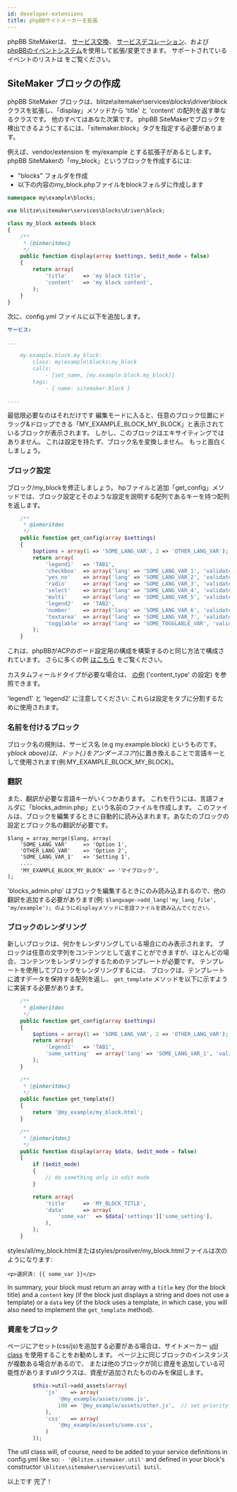 ```yaml
---
id: developer-extensions
title: phpBBサイトメーカーを拡張
---
```


phpBB SiteMakerは、 [サービス交換](https://area51.phpbb.com/docs/dev/3.2.x/extensions/tutorial_advanced.html#using-service-replacement)、 [サービスデコレーション](https://area51.phpbb.com/docs/dev/3.2.x/extensions/tutorial_advanced.html#using-service-decoration)、および [phpBBのイベントシステム](https://area51.phpbb.com/docs/dev/3.2.x/extensions/tutorial_events.html)を使用して拡張/変更できます。 サポートされているイベントのリストは [](./developer-events.md) をご覧ください。

## SiteMaker ブロックの作成

phpBB SiteMaker ブロックは、blitze\sitemaker\services\blocks\driver\block クラスを拡張し、「display」メソッドから 'title' と 'content' の配列を返す単なるクラスです。 他のすべてはあなた次第です。 phpBB SiteMakerでブロックを検出できるようにするには、「sitemaker.block」タグを指定する必要があります。

例えば、vendor/extension を my/example とする拡張子があるとします。 phpBB SiteMakerの「my_block」というブロックを作成するには:

- "blocks" フォルダを作成
- 以下の内容のmy_block.phpファイルをblockフォルダに作成します

```php
namespace my\example\blocks;

use blitze\sitemaker\services\blocks\driver\block;

class my_block extends block
{
    /**
     * {@inheritdoc}
     */
    public function display(array $settings, $edit_mode = false)
    {
        return array(
            'title'     => 'my block title',
            'content'   => 'my block content',
        );
    }
}
```

次に、config.yml ファイルに以下を追加します。

```yml
サービス:

...

    my.example.block.my_block:
        class: my\example\blocks\my_block
        calls:
            - [set_name, [my.example.block.my_block]]
        tags:
            - { name: sitemaker.block }

....

```

最低限必要なのはそれだけです 編集モードに入ると、任意のブロック位置にドラッグ&ドロップできる「MY_EXAMPLE_BLOCK_MY_BLOCK」と表示されているブロックが表示されます。 しかし、このブロックはエキサイティングではありません。 これは設定を持たず、ブロック名を変換しません。 もっと面白くしましょう。

### ブロック設定

ブロック/my_blockを修正しましょう。 hpファイルと追加「get_config」メソッドでは、ブロック設定とそのような設定を説明する配列であるキーを持つ配列を返します。

```php
    /**
     * @inheritdoc
     */
    public function get_config(array $settings)
    {
        $options = array(1 => 'SOME_LANG_VAR', 2 => 'OTHER_LANG_VAR');
        return array(
            'legend1'   => 'TAB1',
            'checkbox'  => array('lang' => 'SOME_LANG_VAR_1', 'validate' => 'string', 'type' => 'checkbox', 'options' => $options, 'default' => array(), 'explain' => false),
            'yes_no'    => array('lang' => 'SOME_LANG_VAR_2', 'validate' => 'bool', 'type' => 'radio:yes_no', 'explain' => false, 'default' => false),
            'radio'     => array('lang' => 'SOME_LANG_VAR_3', 'validate' => 'bool', 'type' => 'radio', 'options' => $options, 'explain' => false, 'default' => 'topic'),
            'select'    => array('lang' => 'SOME_LANG_VAR_4', 'validate' => 'string', 'type' => 'select', 'options' => $options, 'default' => '', 'explain' => false),
            'multi'     => array('lang' => 'SOME_LANG_VAR_5', 'validate' => 'string', 'type' => 'multi_select', 'options' => $options, 'default' => array(), 'explain' => false),
            'legend2'   => 'TAB2',
            'number'    => array('lang' => 'SOME_LANG_VAR_6', 'validate' => 'int:0:20', 'type' => 'number:0:20', 'maxlength' => 2, 'explain' => false, 'default' => 5),
            'textarea'  => array('lang' => 'SOME_LANG_VAR_7', 'validate' => 'string', 'type' => 'textarea:3:40', 'maxlength' => 2, 'explain' => true, 'default' => ''),
            'togglable' => array('lang' => 'SOME_TOGGLABLE_VAR', 'validate' => 'string', 'type' => 'select:1:0:toggle_key', 'options' => $options, 'default' => '', 'append' => '<div id="toggle_key-1">Only show when option 1 is selected</div>'),
        );
    }
```

これは、phpBBがACPのボード設定用の構成を構築するのと同じ方法で構成されています。 さらに多くの例 [はこちら](https://github.com/phpbb/phpbb/blob/master/phpBB/includes/acp/acp_board.php) をご覧ください。

カスタムフィールドタイプが必要な場合は、 [の例](https://github.com/blitze/phpBB-ext-sitemaker_content/blob/develop/blocks/recent.php) ('content_type' の設定) を参照できます。

'legend1' と 'legend2' に注意してください: これらは設定をタブに分割するために使用されます。

### 名前を付けるブロック

ブロック名の規則は、サービス名 (e.g my.example.block) というものです。 y*block above)は、ドット(.)をアンダースコア(*)に置き換えることで言語キーとして使用されます(例:MY_EXAMPLE_BLOCK_MY_BLOCK)。

### 翻訳

また、翻訳が必要な言語キーがいくつかあります。 これを行うには、言語フォルダに「blocks_admin.php」という名前のファイルを作成します。 このファイルは、ブロックを編集するときに自動的に読み込まれます。あなたのブロックの設定とブロック名の翻訳が必要です。

    $lang = array_merge($lang, array(
        'SOME_LANG_VAR'     => 'Option 1',
        'OTHER_LANG_VAR'    => 'Option 2',
        'SOME_LANG_VAR_1'   => 'Setting 1',
        ....
        'MY_EXAMPLE_BLOCK_MY_BLOCK' => 'マイブロック',
    );
    

'blocks_admin.php' はブロックを編集するときにのみ読み込まれるので、他の翻訳を追加する必要があります(例: `$language->add_lang('my_lang_file', 'my/example'); のようにdisplayメソッドに言語ファイルを読み込んでください。`

### ブロックのレンダリング

新しいブロックは、何かをレンダリングしている場合にのみ表示されます。 ブロックは任意の文字列をコンテンツとして返すことができますが、ほとんどの場合、コンテンツをレンダリングするためのテンプレートが必要です。 テンプレートを使用してブロックをレンダリングするには、 ブロックは、テンプレートに渡すデータを保持する配列を返し、 `get_template` メソッドを以下に示すように実装する必要があります。

```php
    /**
     * @inheritdoc
     */
    public function get_config(array $settings)
    {
        $options = array(1 => 'SOME_LANG_VAR', 2 => 'OTHER_LANG_VAR');
        return array(
            'legend1'   => 'TAB1',
            'some_setting'  => array('lang' => 'SOME_LANG_VAR_1', 'validate' => 'string', 'type' => 'checkbox', 'options' => $options, 'default' => array(), 'explain' => false),
        );
    }

    /**
     * {@inheritdoc}
     */
    public function get_template()
    {
        return '@my_example/my_block.html';
    }

    /**
     * {@inheritdoc}
     */
    public function display(array $data, $edit_mode = false)
    {
        if ($edit_mode)
        {
            // do something only in edit mode
        }

        return array(
            'title'     => 'MY_BLOCK_TITLE',
            'data'      => array(
                'some_var'  => $data['settings']['some_setting'],
            ),
        );
    }
```

styles/all/my_block.htmlまたはstyles/prosilver/my_block.htmlファイルは次のようになります:

    <p>選択済: {{ some_var }}</p>
    

In summary, your block must return an array with a `title` key (for the block title) and a `content` key (if the block just displays a string and does not use a template) or a `data` key (if the block uses a template, in which case, you will also need to implement the `get_template` method).

### 資産をブロック

ページにアセット(css/js)を追加する必要がある場合は、サイトメーカー [util class](https://github.com/blitze/phpBB-ext-sitemaker/blob/develop/services/util.php) を使用することをお勧めします。 ページ上に同じブロックのインスタンスが複数ある場合があるので、 または他のブロックが同じ資産を追加している可能性がありますutilクラスは、資産が追加されたもののみを保証します。

```php
        $this->util->add_assets(array(
            'js'    => array(
                '@my_example/assets/some.js',
                100 => '@my_example/assets/other.js',  // set priority
            ),
            'css'   => array(
                '@my_example/assets/some.css',
            )
        ));
```

The util class will, of course, need to be added to your service definitions in config.yml like so: `- '@blitze.sitemaker.util'` and defined in your block's constructor `\blitze\sitemaker\services\util $util`.

以上です 完了！